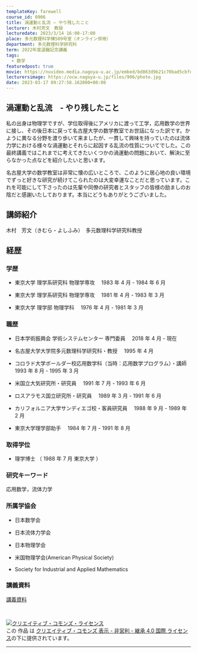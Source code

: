 ```yaml
---
templateKey: farewell
course_id: 0906
title: 渦運動と乱流 — やり残したこと
lecturer: 木村芳文　教授
lecturedate: 2023/3/14 16:00-17:00
place: 多元数理科学棟509号室（オンライン併用）
department: 多元数理科学研究科
term: 2022年度退職記念講義
tags:
  - 数学
featuredpost: true
movie: https://nuvideo.media.nagoya-u.ac.jp/embed/bd863d9b21c70bad5cbfdb54f8c333da56df9517
lecturersimage: https://ocw.nagoya-u.jp/files/906/photo.jpg
date: 2023-03-17 09:27:58.162000+00:00
---
```


## 渦運動と乱流　- やり残したこと

私の出身は物理学ですが、学位取得後にアメリカに渡って工学，応用数学の世界に接し、その後日本に戻って名古屋大学の数学教室でお世話になった訳です。かように異なる分野を渡り歩いて来ましたが、一貫して興味を持っていたのは流体力学における様々な渦運動とそれらに起因する乱流の性質についてでした。この最終講義ではこれまでに考えてきたいくつかの渦運動の問題において、解決に至らなかった点などを紹介したいと思います。

名古屋大学の数学教室は非常に懐の広いところで、このように居心地の良い環境でずっと好きな研究が続けてこられたのは大変幸運なことだと思っています。これを可能にして下さったのは先輩や同僚の研究者とスタッフの皆様の励ましのお陰だと感謝いたしております。本当にどうもありがとうございました。

## 講師紹介

木村　芳文（きむら・よしふみ）　多元数理科学研究科教授

## 経歴

### 学歴

- 東京大学 理学系研究科 物理学専攻　 1983 年 4 月 - 1984 年 6 月

- 東京大学 理学系研究科 物理学専攻　 1981 年 4 月 - 1983 年 3 月

- 東京大学 理学部 物理学科　 1976 年 4 月 - 1981 年 3 月

### 職歴

- 日本学術振興会 学術システムセンター 専門委員　 2018 年 4 月 - 現在

- 名古屋大学大学院多元数理科学研究科・教授　 1995 年 4 月

- コロラド大学ボールダー校応用数学科（当時：応用数学プログラム）・講師　 1993 年 8 月 - 1995 年 3 月

- 米国立大気研究所・研究員　 1991 年 7 月 - 1993 年 6 月

- ロスアラモス国立研究所・研究員　 1989 年 3 月 - 1991 年 6 月

- カリフォルニア大学サンディエゴ校・客員研究員　 1988 年 9 月 - 1989 年 2 月

- 東京大学理学部助手　 1984 年 7 月 - 1991 年 8 月

### 取得学位

- 理学博士 （ 1988 年 7 月 東京大学 ）

### 研究キーワード

応用数学，流体力学

### 所属学協会

- 日本数学会

- 日本流体力学会

- 日本物理学会

- 米国物理学会(American Physical Society)

- Society for Industrial and Applied Mathematics

### 講義資料

[講義資料](https://ocw.nagoya-u.jp/files/906/slide.pdf)

<br>

<a rel="license" href="http://creativecommons.org/licenses/by-nc-sa/4.0/"><img alt="クリエイティブ・コモンズ・ライセンス" style="border-width:0" data-src=""  src="https://i.creativecommons.org/l/by-nc-sa/4.0/88x31.png" /></a><br />この 作品 は <a rel="license" href="http://creativecommons.org/licenses/by-nc-sa/4.0/">クリエイティブ・コモンズ 表示 - 非営利 - 継承 4.0 国際 ライセンス</a>の下に提供されています。

---
